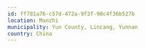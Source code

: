 ```yaml
---
id: ff781a76-c57d-472a-9f3f-98c4f36b527b
location: Manzhi
municipality: Yun County, Lincang, Yunnan
country: China
---
```

